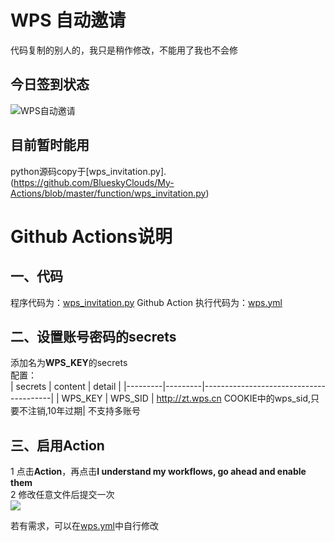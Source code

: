 # WPS 自动邀请
代码复制的别人的，我只是稍作修改，不能用了我也不会修

## 今日签到状态

![WPS自动邀请](https://github.com/HiJohnDoe/my_checkin_actions/workflows/WPS%E8%87%AA%E5%8A%A8%E9%82%80%E8%AF%B7/badge.svg)


## 目前暂时能用
python源码copy于[wps_invitation.py].(https://github.com/BlueskyClouds/My-Actions/blob/master/function/wps_invitation.py)



# Github Actions说明
## 一、代码
程序代码为：[wps_invitation.py](./wps_invitation.py  )
Github Action 执行代码为：[wps.yml](../.github/workflows/wps.yml)
## 二、设置账号密码的secrets
添加名为**WPS_KEY**的secrets  
配置：  
| secrets | content |              detail                    |
|---------|---------|----------------------------------------|
| WPS_KEY	| WPS_SID	| http://zt.wps.cn COOKIE中的wps_sid,只要不注销,10年过期|
不支持多账号  

## 三、启用Action
1 点击**Action**，再点击**I understand my workflows, go ahead and enable them**  
2 修改任意文件后提交一次  
![](http://tu.yaohuo.me/imgs/2020/06/34ca160c972b9927.png)

若有需求，可以在[wps.yml](../.github/workflows/wps.yml)中自行修改

